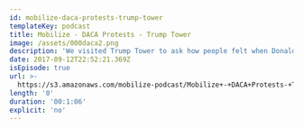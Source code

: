 ```yaml
---
id: mobilize-daca-protests-trump-tower
templateKey: podcast
title: Mobilize - DACA Protests - Trump Tower
image: /assets/000daca2.png
description: 'We visited Trump Tower to ask how people felt when Donald Trump put the future of DACA in limbo.'
date: 2017-09-12T22:52:21.369Z
isEpisode: true
url: >-
  https://s3.amazonaws.com/mobilize-podcast/Mobilize+-+DACA+Protests-+Trump+Tower.mp3
length: '0'
duration: '00:1:06'
explicit: 'no'
---
```

